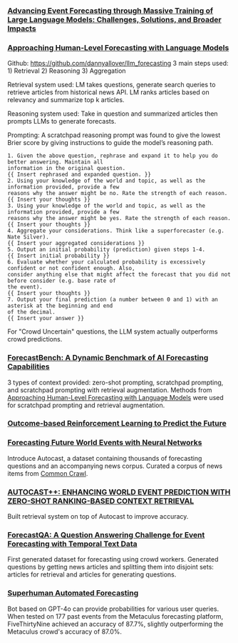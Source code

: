 ### [Advancing Event Forecasting through Massive Training of Large Language Models: Challenges, Solutions, and Broader Impacts](https://arxiv.org/html/2507.19477v1)

### [Approaching Human-Level Forecasting with Language Models](https://openreview.net/pdf?id=FlcdW7NPRY)
Github: https://github.com/dannyallover/llm_forecasting
3 main steps used: 1) Retrieval 2) Reasoning 3) Aggregation

Retrieval system used: LM takes questions, generate search queries to retrieve articles from historical news API. LM ranks articles based on relevancy and summarize top k articles.

Reasoning system used: Take in question and summarized articles then prompts LLMs to generate forecasts. 

Prompting: A scratchpad reasoning prompt was found to give the lowest Brier score by giving instructions to guide the model’s reasoning path. 
```
1. Given the above question, rephrase and expand it to help you do better answering. Maintain all
information in the original question.
{{ Insert rephrased and expanded question. }}
2. Using your knowledge of the world and topic, as well as the information provided, provide a few
reasons why the answer might be no. Rate the strength of each reason.
{{ Insert your thoughts }}
3. Using your knowledge of the world and topic, as well as the information provided, provide a few
reasons why the answer might be yes. Rate the strength of each reason.
{{ Insert your thoughts }}
4. Aggregate your considerations. Think like a superforecaster (e.g. Nate Silver).
{{ Insert your aggregated considerations }}
5. Output an initial probability (prediction) given steps 1-4.
{{ Insert initial probability }}
6. Evaluate whether your calculated probability is excessively confident or not confident enough. Also,
consider anything else that might affect the forecast that you did not before consider (e.g. base rate of
the event).
{{ Insert your thoughts }}
7. Output your final prediction (a number between 0 and 1) with an asterisk at the beginning and end
of the decimal.
{{ Insert your answer }}
```

For "Crowd Uncertain" questions, the LLM system actually outperforms crowd predictions. 

### [ForecastBench: A Dynamic Benchmark of AI Forecasting Capabilities](https://ar5iv.labs.arxiv.org/html/2409.19839)
3 types of context provided: zero-shot prompting, scratchpad prompting, and scratchpad prompting with retrieval augmentation. Methods from [Approaching Human-Level Forecasting with Language Models](https://openreview.net/pdf?id=FlcdW7NPRY) were used for scratchpad prompting and retrieval augmentation. 

### [Outcome-based Reinforcement Learning to Predict the Future](https://arxiv.org/pdf/2505.17989)

### [Forecasting Future World Events with Neural Networks](https://arxiv.org/pdf/2206.15474)
Introduce Autocast, a dataset containing thousands of forecasting questions and an accompanying news corpus. Curated a corpus of news items
from [Common Crawl](https://commoncrawl.org/). 

### [AUTOCAST++: ENHANCING WORLD EVENT PREDICTION WITH ZERO-SHOT RANKING-BASED CONTEXT RETRIEVAL](https://openreview.net/pdf?id=COYDmKkQH4) 
Built retrieval system on top of Autocast to improve accuracy. 

### [ForecastQA: A Question Answering Challenge for Event Forecasting with Temporal Text Data](https://aclanthology.org/2021.acl-long.357.pdf)
First generated dataset for forecasting using crowd workers. Generated questions by getting news articles and splitting them into disjoint sets: articles for retrieval and articles for generating questions. 

### [Superhuman Automated Forecasting](https://safe.ai/blog/forecasting)
Bot based on GPT-4o can provide probabilities for various user queries. When tested on 177 past events from the Metaculus forecasting platform, FiveThirtyNine achieved an accuracy of 87.7%, slightly outperforming the Metaculus crowd's accuracy of 87.0%. 